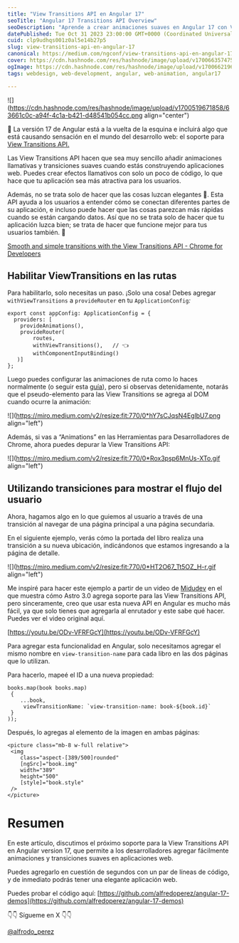 ```yaml
---
title: "View Transitions API en Angular 17"
seoTitle: "Angular 17 Transitions API Overview"
seoDescription: "Aprende a crear animaciones suaves en Angular 17 con View Transitions API para mejorar experiencia de usuario y estética de tu aplicación web"
datePublished: Tue Oct 31 2023 23:00:00 GMT+0000 (Coordinated Universal Time)
cuid: clp9udhqs001z0al5e14b27p5
slug: view-transitions-api-en-angular-17
canonical: https://medium.com/ngconf/view-transitions-api-en-angular-17-99dea9ef35e2
cover: https://cdn.hashnode.com/res/hashnode/image/upload/v1700663574752/5bd03c56-ad34-4018-a5a5-a311827ce930.png
ogImage: https://cdn.hashnode.com/res/hashnode/image/upload/v1700662196078/875964e8-dd8c-406a-87ed-17302b1ace05.png
tags: webdesign, web-development, angular, web-animation, angular17

---
```


![](https://cdn.hashnode.com/res/hashnode/image/upload/v1700519671858/63661c0c-a94f-4c1a-b421-d48541b054cc.png align="center")

🚀 La versión 17 de Angular está a la vuelta de la esquina e incluirá algo que está causando sensación en el mundo del desarrollo web: el soporte para [View Transitions API.](https://developer.chrome.com/docs/web-platform/view-transitions/)

Las View Transitions API hacen que sea muy sencillo añadir animaciones llamativas y transiciones suaves cuando estás construyendo aplicaciones web. Puedes crear efectos llamativos con solo un poco de código, lo que hace que tu aplicación sea más atractiva para los usuarios.

Además, no se trata solo de hacer que las cosas luzcan elegantes 🎩. Esta API ayuda a los usuarios a entender cómo se conectan diferentes partes de su aplicación, e incluso puede hacer que las cosas parezcan más rápidas cuando se están cargando datos. Así que no se trata solo de hacer que tu aplicación luzca bien; se trata de hacer que funcione mejor para tus usuarios también. 💪

[Smooth and simple transitions with the View Transitions API - Chrome for Developers](https://developer.chrome.com/docs/web-platform/view-transitions/?source=post_page-----1d1ea8bb2703--------------------------------)

## **Habilitar ViewTransitions en las rutas**

Para habilitarlo, solo necesitas un paso. ¡Solo una cosa! Debes agregar `withViewTransitions` a `provideRouter` en tu `ApplicationConfig`*:*

```plaintext
export const appConfig: ApplicationConfig = {
  providers: [
    provideAnimations(),
    provideRouter(
        routes, 
        withViewTransitions(),   // 👈
        withComponentInputBinding()
   )]
};
```

Luego puedes configurar las animaciones de ruta como lo haces normalmente (o seguir esta [guía](https://angular.io/guide/route-animations#enable-routing-transition-animation)), pero si observas detenidamente, notarás que el pseudo-elemento para las View Transitions se agrega al DOM cuando ocurre la animación:

![](https://miro.medium.com/v2/resize:fit:770/0*hY7sCJqsN4EglbU7.png align="left")

Además, si vas a “Animations” en las Herramientas para Desarrolladores de Chrome, ahora puedes depurar la View Transitions API:

![](https://miro.medium.com/v2/resize:fit:770/0*Rox3psp6MnUs-XTo.gif align="left")

## **Utilizando transiciones para mostrar el flujo del usuario**

Ahora, hagamos algo en lo que guiemos al usuario a través de una transición al navegar de una página principal a una página secundaria.

En el siguiente ejemplo, verás cómo la portada del libro realiza una transición a su nueva ubicación, indicándonos que estamos ingresando a la página de detalle.

![](https://miro.medium.com/v2/resize:fit:770/0*HT2O67_Tt5OZ_H-r.gif align="left")

Me inspiré para hacer este ejemplo a partir de un video de [Midudev](https://twitter.com/midudev?lang=en) en el que muestra cómo Astro 3.0 agrega soporte para las View Transitions API, pero sinceramente, creo que usar esta nueva API en Angular es mucho más fácil, ya que solo tienes que agregarla al enrutador y este sabe qué hacer. Puedes ver el video original aquí.

[https://youtu.be/ODv-VFRFGcY](https://youtu.be/ODv-VFRFGcY)

Para agregar esta funcionalidad en Angular, solo necesitamos agregar el mismo nombre en `view-transition-name` para cada libro en las dos páginas que lo utilizan.

Para hacerlo, mapeé el ID a una nueva propiedad:

```plaintext
books.map(book books.map)
 {
    ...book,
     viewTransitionName: `view-transition-name: book-${book.id}`
 }
));
```

Después, lo agregas al elemento de la imagen en ambas páginas:

```plaintext
<picture class="mb-8 w-full relative">
 <img
    class="aspect-[389/500]rounded"
    [ngSrc]="book.img"
    width="389"
    height="500"
    [style]="book.style"
 />
</picture>
```

# **Resumen**

En este artículo, discutimos el próximo soporte para la View Transitions API en Angular version 17, que permite a los desarrolladores agregar fácilmente animaciones y transiciones suaves en aplicaciones web.

Puedes agregarlo en cuestión de segundos con un par de líneas de código, y de inmediato podrás tener una elegante aplicación web.

Puedes probar el código aquí: [https://github.com/alfredoperez/angular-17-demos](https://github.com/alfredoperez/angular-17-demos)

👇👇 Sígueme en X 👇👇

[@alfrodo\_perez](https://twitter.com/alfrodo_perez)